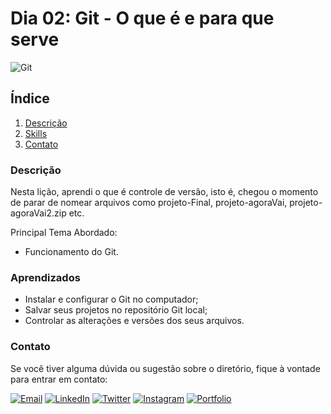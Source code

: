 # Dia 02: Git - O que é e para que serve
![Git](https://img.shields.io/badge/Git-F05032?style=for-the-badge&logo=git&logoColor=white)

## Índice

1. [Descrição](#descrição)
2. [Skills](#skills)
3. [Contato](#contato)

### Descrição
Nesta lição, aprendi o que é controle de versão, isto é, chegou o momento de parar de nomear arquivos como projeto-Final, projeto-agoraVai, projeto-agoraVai2.zip etc.

Principal Tema Abordado:
- Funcionamento do Git.

### Aprendizados

- Instalar e configurar o Git no computador;
- Salvar seus projetos no repositório Git local;
- Controlar as alterações e versões dos seus arquivos.

### Contato

Se você tiver alguma dúvida ou sugestão sobre o diretório, fique à vontade para entrar em contato:

[![Email](https://img.shields.io/badge/Email-D14836?style=for-the-badge&logo=gmail&logoColor=white)](mailto:righigordev@gmail.com)
[![LinkedIn](https://img.shields.io/badge/LinkedIn-0077B5?style=for-the-badge&logo=linkedin&logoColor=white)](https://www.linkedin.com/in/igor-righi/) [![Twitter](https://img.shields.io/badge/Twitter-1DA1F2?style=for-the-badge&logo=twitter&logoColor=white)](https://twitter.com/righigor) [![Instagram](https://img.shields.io/badge/Instagram-E4405F?style=for-the-badge&logo=instagram&logoColor=white)](https://www.instagram.com/righigor/) [![Portfolio](https://img.shields.io/badge/Portfolio-9cf?style=for-the-badge&logo=appveyor&logoColor=white)](https://righigordev.netlify.app/)
